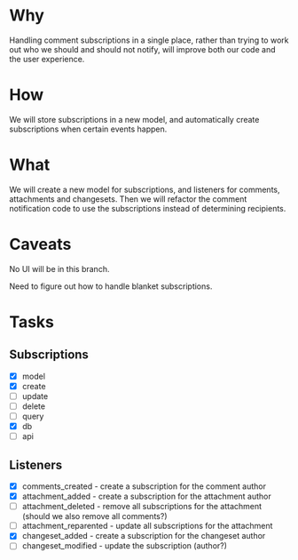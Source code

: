 # Why

Handling comment subscriptions in a single place, rather than trying to work
out who we should and should not notify, will improve both our code and the user
experience.

# How

We will store subscriptions in a new model, and automatically create subscriptions when certain events happen.

# What

We will create a new model for subscriptions, and listeners for comments, attachments and changesets. Then we will refactor the comment notification code to use the subscriptions instead of determining recipients.

# Caveats

No UI will be in this branch.

Need to figure out how to handle blanket subscriptions.

# Tasks

## Subscriptions

- [x] model
 - [x] create
 - [ ] update
 - [ ] delete
 - [ ] query
- [x] db
- [ ] api

## Listeners

- [x] comments_created - create a subscription for the comment author
- [x] attachment_added - create a subscription for the attachment author
- [ ] attachment_deleted - remove all subscriptions for the attachment (should we also remove all comments?)
- [ ] attachment_reparented - update all subscriptions for the attachment
- [x] changeset_added - create a subscription for the changeset author
- [ ] changeset_modified - update the subscription (author?)
